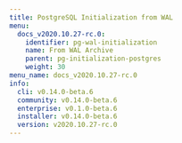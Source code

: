 ```yaml
---
title: PostgreSQL Initialization from WAL
menu:
  docs_v2020.10.27-rc.0:
    identifier: pg-wal-initialization
    name: From WAL Archive
    parent: pg-initialization-postgres
    weight: 30
menu_name: docs_v2020.10.27-rc.0
info:
  cli: v0.14.0-beta.6
  community: v0.14.0-beta.6
  enterprise: v0.1.0-beta.6
  installer: v0.14.0-beta.6
  version: v2020.10.27-rc.0
---
```


